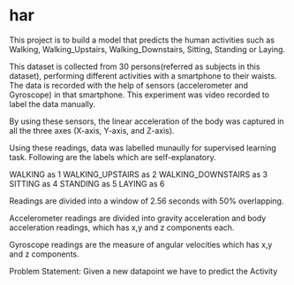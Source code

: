 # har
This project is to build a model that predicts the human activities such as Walking, Walking_Upstairs, Walking_Downstairs, Sitting, Standing or Laying.

This dataset is collected from 30 persons(referred as subjects in this dataset), performing different activities with a smartphone to their waists. The data is recorded with the help of sensors (accelerometer and Gyroscope) in that smartphone. This experiment was video recorded to label the data manually.

By using these sensors, the linear acceleration of the body was captured in all the three axes (X-axis, Y-axis, and Z-axis).

Using these readings, data was labelled munaully for supervised learning task. Following are the labels which are self-explanatory.

WALKING as 1
WALKING_UPSTAIRS as 2
WALKING_DOWNSTAIRS as 3
SITTING as 4
STANDING as 5
LAYING as 6

Readings are divided into a window of 2.56 seconds with 50% overlapping.

Accelerometer readings are divided into gravity acceleration and body acceleration readings, which has x,y and z components each.

Gyroscope readings are the measure of angular velocities which has x,y and z components.

Problem Statement: Given a new datapoint we have to predict the Activity
